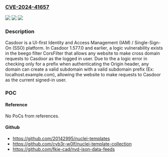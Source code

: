 ### [CVE-2024-41657](https://cve.mitre.org/cgi-bin/cvename.cgi?name=CVE-2024-41657)
![](https://img.shields.io/static/v1?label=Product&message=casdoor&color=blue)
![](https://img.shields.io/static/v1?label=Version&message=%3D%20%3C%3D%201.577.0%20&color=brighgreen)
![](https://img.shields.io/static/v1?label=Vulnerability&message=CWE-942%3A%20Permissive%20Cross-domain%20Policy%20with%20Untrusted%20Domains&color=brighgreen)

### Description

Casdoor is a UI-first Identity and Access Management (IAM) / Single-Sign-On (SSO) platform. In Casdoor 1.577.0 and earlier, a logic vulnerability exists in the beego filter CorsFilter that allows any website to make cross domain requests to Casdoor as the logged in user. Due to the a logic error in checking only for a prefix when authenticating the Origin header, any domain can create a valid subdomain with a valid subdomain prefix (Ex: localhost.example.com), allowing the website to make requests to Casdoor as the current signed-in user.

### POC

#### Reference
No PoCs from references.

#### Github
- https://github.com/20142995/nuclei-templates
- https://github.com/cyb3r-w0lf/nuclei-template-collection
- https://github.com/fkie-cad/nvd-json-data-feeds

